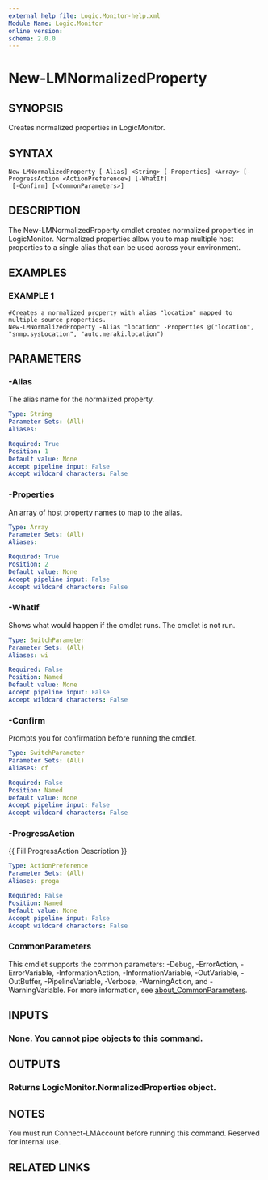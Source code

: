 ```yaml
---
external help file: Logic.Monitor-help.xml
Module Name: Logic.Monitor
online version:
schema: 2.0.0
---
```


# New-LMNormalizedProperty

## SYNOPSIS
Creates normalized properties in LogicMonitor.

## SYNTAX

```
New-LMNormalizedProperty [-Alias] <String> [-Properties] <Array> [-ProgressAction <ActionPreference>] [-WhatIf]
 [-Confirm] [<CommonParameters>]
```

## DESCRIPTION
The New-LMNormalizedProperty cmdlet creates normalized properties in LogicMonitor.
Normalized properties allow you to map multiple host properties to a single alias that can be used across your environment.

## EXAMPLES

### EXAMPLE 1
```
#Creates a normalized property with alias "location" mapped to multiple source properties.
New-LMNormalizedProperty -Alias "location" -Properties @("location", "snmp.sysLocation", "auto.meraki.location")
```

## PARAMETERS

### -Alias
The alias name for the normalized property.

```yaml
Type: String
Parameter Sets: (All)
Aliases:

Required: True
Position: 1
Default value: None
Accept pipeline input: False
Accept wildcard characters: False
```

### -Properties
An array of host property names to map to the alias.

```yaml
Type: Array
Parameter Sets: (All)
Aliases:

Required: True
Position: 2
Default value: None
Accept pipeline input: False
Accept wildcard characters: False
```

### -WhatIf
Shows what would happen if the cmdlet runs.
The cmdlet is not run.

```yaml
Type: SwitchParameter
Parameter Sets: (All)
Aliases: wi

Required: False
Position: Named
Default value: None
Accept pipeline input: False
Accept wildcard characters: False
```

### -Confirm
Prompts you for confirmation before running the cmdlet.

```yaml
Type: SwitchParameter
Parameter Sets: (All)
Aliases: cf

Required: False
Position: Named
Default value: None
Accept pipeline input: False
Accept wildcard characters: False
```

### -ProgressAction
{{ Fill ProgressAction Description }}

```yaml
Type: ActionPreference
Parameter Sets: (All)
Aliases: proga

Required: False
Position: Named
Default value: None
Accept pipeline input: False
Accept wildcard characters: False
```

### CommonParameters
This cmdlet supports the common parameters: -Debug, -ErrorAction, -ErrorVariable, -InformationAction, -InformationVariable, -OutVariable, -OutBuffer, -PipelineVariable, -Verbose, -WarningAction, and -WarningVariable. For more information, see [about_CommonParameters](http://go.microsoft.com/fwlink/?LinkID=113216).

## INPUTS

### None. You cannot pipe objects to this command.
## OUTPUTS

### Returns LogicMonitor.NormalizedProperties object.
## NOTES
You must run Connect-LMAccount before running this command.
Reserved for internal use.

## RELATED LINKS
